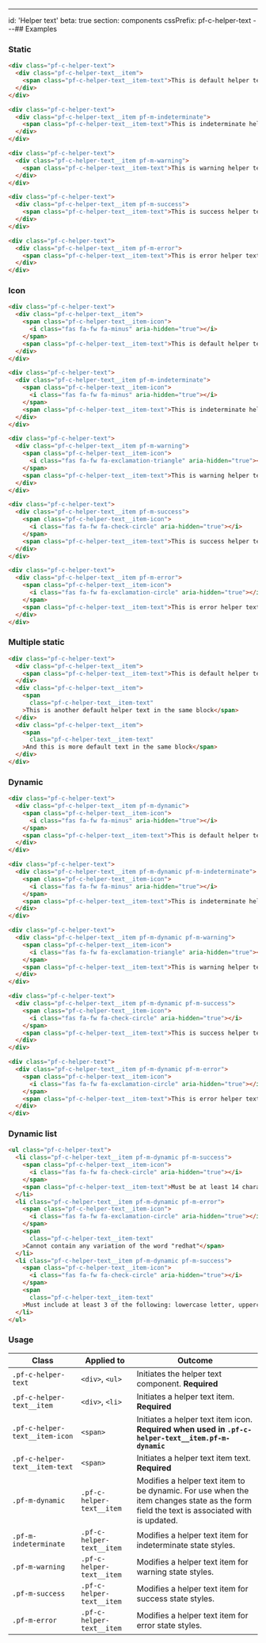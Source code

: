 ---
id: 'Helper text'
beta: true
section: components
cssPrefix: pf-c-helper-text
---## Examples

### Static

```html
<div class="pf-c-helper-text">
  <div class="pf-c-helper-text__item">
    <span class="pf-c-helper-text__item-text">This is default helper text</span>
  </div>
</div>

<div class="pf-c-helper-text">
  <div class="pf-c-helper-text__item pf-m-indeterminate">
    <span class="pf-c-helper-text__item-text">This is indeterminate helper text</span>
  </div>
</div>

<div class="pf-c-helper-text">
  <div class="pf-c-helper-text__item pf-m-warning">
    <span class="pf-c-helper-text__item-text">This is warning helper text</span>
  </div>
</div>

<div class="pf-c-helper-text">
  <div class="pf-c-helper-text__item pf-m-success">
    <span class="pf-c-helper-text__item-text">This is success helper text</span>
  </div>
</div>

<div class="pf-c-helper-text">
  <div class="pf-c-helper-text__item pf-m-error">
    <span class="pf-c-helper-text__item-text">This is error helper text</span>
  </div>
</div>

```

### Icon

```html
<div class="pf-c-helper-text">
  <div class="pf-c-helper-text__item">
    <span class="pf-c-helper-text__item-icon">
      <i class="fas fa-fw fa-minus" aria-hidden="true"></i>
    </span>
    <span class="pf-c-helper-text__item-text">This is default helper text</span>
  </div>
</div>

<div class="pf-c-helper-text">
  <div class="pf-c-helper-text__item pf-m-indeterminate">
    <span class="pf-c-helper-text__item-icon">
      <i class="fas fa-fw fa-minus" aria-hidden="true"></i>
    </span>
    <span class="pf-c-helper-text__item-text">This is indeterminate helper text</span>
  </div>
</div>

<div class="pf-c-helper-text">
  <div class="pf-c-helper-text__item pf-m-warning">
    <span class="pf-c-helper-text__item-icon">
      <i class="fas fa-fw fa-exclamation-triangle" aria-hidden="true"></i>
    </span>
    <span class="pf-c-helper-text__item-text">This is warning helper text</span>
  </div>
</div>

<div class="pf-c-helper-text">
  <div class="pf-c-helper-text__item pf-m-success">
    <span class="pf-c-helper-text__item-icon">
      <i class="fas fa-fw fa-check-circle" aria-hidden="true"></i>
    </span>
    <span class="pf-c-helper-text__item-text">This is success helper text</span>
  </div>
</div>

<div class="pf-c-helper-text">
  <div class="pf-c-helper-text__item pf-m-error">
    <span class="pf-c-helper-text__item-icon">
      <i class="fas fa-fw fa-exclamation-circle" aria-hidden="true"></i>
    </span>
    <span class="pf-c-helper-text__item-text">This is error helper text</span>
  </div>
</div>

```

### Multiple static

```html
<div class="pf-c-helper-text">
  <div class="pf-c-helper-text__item">
    <span class="pf-c-helper-text__item-text">This is default helper text</span>
  </div>
  <div class="pf-c-helper-text__item">
    <span
      class="pf-c-helper-text__item-text"
    >This is another default helper text in the same block</span>
  </div>
  <div class="pf-c-helper-text__item">
    <span
      class="pf-c-helper-text__item-text"
    >And this is more default text in the same block</span>
  </div>
</div>

```

### Dynamic

```html
<div class="pf-c-helper-text">
  <div class="pf-c-helper-text__item pf-m-dynamic">
    <span class="pf-c-helper-text__item-icon">
      <i class="fas fa-fw fa-minus" aria-hidden="true"></i>
    </span>
    <span class="pf-c-helper-text__item-text">This is default helper text</span>
  </div>
</div>

<div class="pf-c-helper-text">
  <div class="pf-c-helper-text__item pf-m-dynamic pf-m-indeterminate">
    <span class="pf-c-helper-text__item-icon">
      <i class="fas fa-fw fa-minus" aria-hidden="true"></i>
    </span>
    <span class="pf-c-helper-text__item-text">This is indeterminate helper text</span>
  </div>
</div>

<div class="pf-c-helper-text">
  <div class="pf-c-helper-text__item pf-m-dynamic pf-m-warning">
    <span class="pf-c-helper-text__item-icon">
      <i class="fas fa-fw fa-exclamation-triangle" aria-hidden="true"></i>
    </span>
    <span class="pf-c-helper-text__item-text">This is warning helper text</span>
  </div>
</div>

<div class="pf-c-helper-text">
  <div class="pf-c-helper-text__item pf-m-dynamic pf-m-success">
    <span class="pf-c-helper-text__item-icon">
      <i class="fas fa-fw fa-check-circle" aria-hidden="true"></i>
    </span>
    <span class="pf-c-helper-text__item-text">This is success helper text</span>
  </div>
</div>

<div class="pf-c-helper-text">
  <div class="pf-c-helper-text__item pf-m-dynamic pf-m-error">
    <span class="pf-c-helper-text__item-icon">
      <i class="fas fa-fw fa-exclamation-circle" aria-hidden="true"></i>
    </span>
    <span class="pf-c-helper-text__item-text">This is error helper text</span>
  </div>
</div>

```

### Dynamic list

```html
<ul class="pf-c-helper-text">
  <li class="pf-c-helper-text__item pf-m-dynamic pf-m-success">
    <span class="pf-c-helper-text__item-icon">
      <i class="fas fa-fw fa-check-circle" aria-hidden="true"></i>
    </span>
    <span class="pf-c-helper-text__item-text">Must be at least 14 characters</span>
  </li>
  <li class="pf-c-helper-text__item pf-m-dynamic pf-m-error">
    <span class="pf-c-helper-text__item-icon">
      <i class="fas fa-fw fa-exclamation-circle" aria-hidden="true"></i>
    </span>
    <span
      class="pf-c-helper-text__item-text"
    >Cannot contain any variation of the word "redhat"</span>
  </li>
  <li class="pf-c-helper-text__item pf-m-dynamic pf-m-success">
    <span class="pf-c-helper-text__item-icon">
      <i class="fas fa-fw fa-check-circle" aria-hidden="true"></i>
    </span>
    <span
      class="pf-c-helper-text__item-text"
    >Must include at least 3 of the following: lowercase letter, uppercase letters, numbers, symbols</span>
  </li>
</ul>

```

### Usage

| Class                          | Applied to                | Outcome                                                                                                                                  |
| ------------------------------ | ------------------------- | ---------------------------------------------------------------------------------------------------------------------------------------- |
| `.pf-c-helper-text`            | `<div>`, `<ul>`           | Initiates the helper text component. **Required**                                                                                        |
| `.pf-c-helper-text__item`      | `<div>`, `<li>`           | Initiates a helper text item. **Required**                                                                                               |
| `.pf-c-helper-text__item-icon` | `<span>`                  | Initiates a helper text item icon. **Required when used in `.pf-c-helper-text__item.pf-m-dynamic`**                                      |
| `.pf-c-helper-text__item-text` | `<span>`                  | Initiates a helper text item text. **Required**                                                                                          |
| `.pf-m-dynamic`                | `.pf-c-helper-text__item` | Modifies a helper text item to be dynamic. For use when the item changes state as the form field the text is associated with is updated. |
| `.pf-m-indeterminate`          | `.pf-c-helper-text__item` | Modifies a helper text item for indeterminate state styles.                                                                              |
| `.pf-m-warning`                | `.pf-c-helper-text__item` | Modifies a helper text item for warning state styles.                                                                                    |
| `.pf-m-success`                | `.pf-c-helper-text__item` | Modifies a helper text item for success state styles.                                                                                    |
| `.pf-m-error`                  | `.pf-c-helper-text__item` | Modifies a helper text item for error state styles.                                                                                      |
